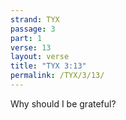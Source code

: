 ```yaml
---
strand: TYX
passage: 3
part: 1
verse: 13
layout: verse
title: "TYX 3:13"
permalink: /TYX/3/13/
---
```

Why should I be grateful?
